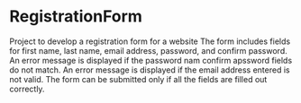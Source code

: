 # RegistrationForm
Project to develop a registration form for a website
The form includes fields for first name, last name, email address, password, and confirm password.
An error message is displayed if the password nam confirm apssword fields do not match.
An error message is displayed if the email address entered is not valid.
The form can be submitted only if all the fields are filled out correctly. 
